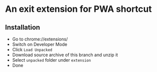 # An exit extension for PWA shortcut
## Installation
- Go to chrome://extensions/
- Switch on Developer Mode
- Click `Load Unpacked`
- Download source archive of this branch and unzip it
- Select `unpacked` folder under `extension`
- Done
